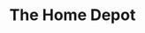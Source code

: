 ---
title: "The Home Depot"
url: /charlotte/the-home-depot-north-wendover-road/
shop: doityourself
---